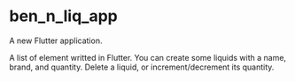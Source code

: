 # ben_n_liq_app

A new Flutter application.

A list of element writted in Flutter. You can create some liquids with a name, brand, and quantity. 
Delete a liquid, or increment/decrement its quantity.
